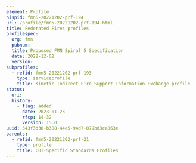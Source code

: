```yaml
---
element: Profile
nispid: fmn5-20221202-prf-194
url: /profile/fmn5-20221202-prf-194.html
title: Federated Fires profiles
profilespec:
  org: fmn
  pubnum: 
  title: Proposed FMN Spiral 5 Specification
  date: 2022-12-02
  version: 
subprofiles:
  - refid: fmn5-20221202-prf-193
    type: serviceprofile
    title: Kinetic Indirect Fire Support Information Exchange profile
status:
  uri: 
  history: 
    - flag: added
      date: 2023-01-23
      rfcp: 14-32
      version: 15.0
uuid: 343f3d30-b388-44e5-94d7-079bd3ca863e
parents:
  - refid: fmn5-20221202-prf-21
    type: profile
    title: COI-Specific Standards Profiles
---
```

